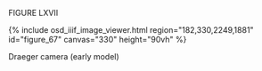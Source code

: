 FIGURE LXVII 

{% include osd_iiif_image_viewer.html region="182,330,2249,1881" id="figure_67" canvas="330" height="90vh" %}

Draeger camera (early model) 

